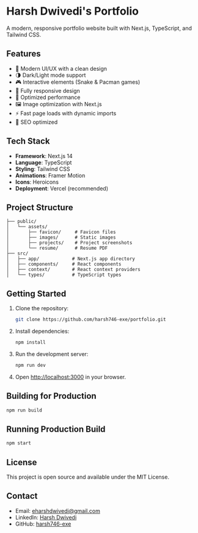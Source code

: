 # Harsh Dwivedi's Portfolio

A modern, responsive portfolio website built with Next.js, TypeScript, and Tailwind CSS.

## Features

- 🎨 Modern UI/UX with a clean design
- 🌗 Dark/Light mode support
- 🎮 Interactive elements (Snake & Pacman games)
- 📱 Fully responsive design
- 🚀 Optimized performance
- 🖼️ Image optimization with Next.js
- ⚡ Fast page loads with dynamic imports
- 🎯 SEO optimized

## Tech Stack

- **Framework**: Next.js 14
- **Language**: TypeScript
- **Styling**: Tailwind CSS
- **Animations**: Framer Motion
- **Icons**: Heroicons
- **Deployment**: Vercel (recommended)

## Project Structure

```
├── public/
│   └── assets/
│       ├── favicon/     # Favicon files
│       ├── images/      # Static images
│       ├── projects/    # Project screenshots
│       └── resume/      # Resume PDF
├── src/
│   ├── app/            # Next.js app directory
│   ├── components/     # React components
│   ├── context/        # React context providers
│   └── types/          # TypeScript types
```

## Getting Started

1. Clone the repository:
   ```bash
   git clone https://github.com/harsh746-exe/portfolio.git
   ```

2. Install dependencies:
   ```bash
   npm install
   ```

3. Run the development server:
   ```bash
   npm run dev
   ```

4. Open [http://localhost:3000](http://localhost:3000) in your browser.

## Building for Production

```bash
npm run build
```

## Running Production Build

```bash
npm start
```

## License

This project is open source and available under the MIT License.

## Contact

- Email: eharshdwivedi@gmail.com
- LinkedIn: [Harsh Dwivedi](https://www.linkedin.com/in/harsh-dwivedi-854b39202/)
- GitHub: [harsh746-exe](https://github.com/harsh746-exe)
